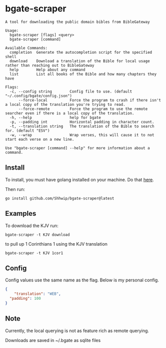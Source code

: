 # bgate-scraper
```
A tool for downloading the public domain bibles from BibleGateway

Usage:
  bgate-scraper [flags] <query>
  bgate-scraper [command]

Available Commands:
  completion  Generate the autocompletion script for the specified shell
  download    Download a translation of the Bible for local usage rather than reaching out to BibleGateway
  help        Help about any command
  list        List all books of the Bible and how many chapters they have

Flags:
  -c, --config string        Config file to use. (default "~/.config/bgate/config.json")
      --force-local          Force the program to crash if there isn't a local copy of the translation you're trying to read.
      --force-remote         Force the program to use the remote searcher even if there is a local copy of the translation.
  -h, --help                 help for bgate
  -p, --padding int          Horizontal padding in character count.
  -t, --translation string   The translation of the Bible to search for. (default "ESV")
  -w, --wrap                 Wrap verses, this will cause it to not start each verse on a new line.

Use "bgate-scraper [command] --help" for more information about a command.
```

## Install
To install, you must have golang installed on your machine. Do that [here](https://go.dev/doc/install). 

Then run:
```
go install github.com/Shhwip/bgate-scraper@latest
```

## Examples
To download the KJV run:
```
bgate-scraper -t KJV download
```
to pull up 1 Corinthians 1 using the KJV translation
```
bgate-scraper -t KJV 1cor1
```

## Config
Config values use the same name as the flag. Below is my personal config.
``` json
{
	"translation": "WEB",
  "padding": 100
}
```

## Note
Currently, the local querying is not as feature rich as remote querying.

Downloads are saved in ~/.bgate as sqlite files
